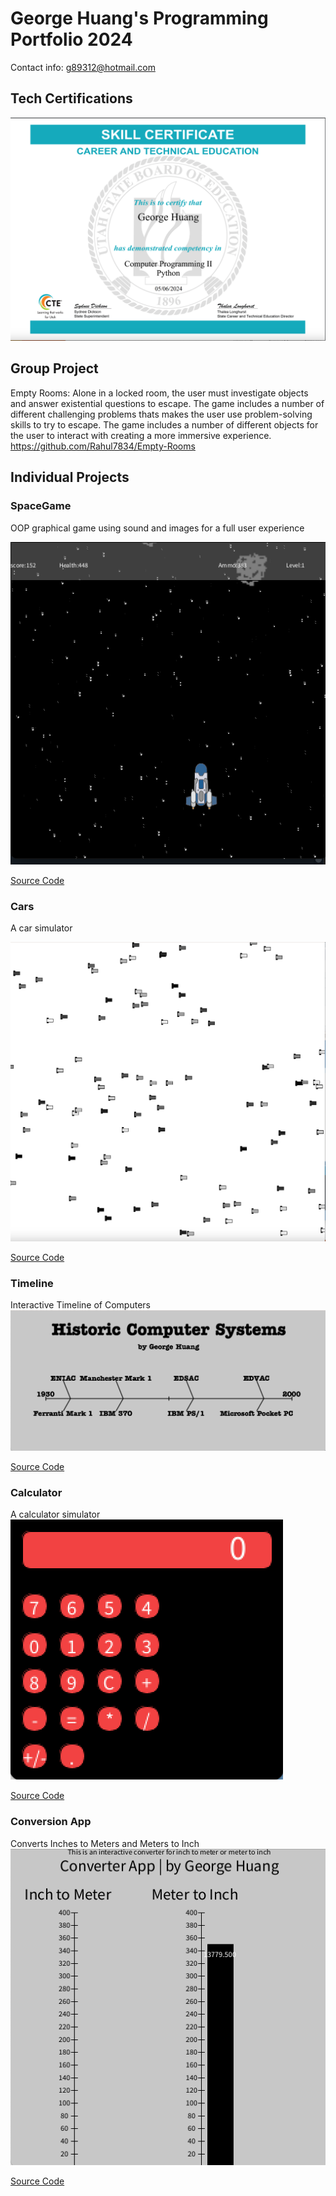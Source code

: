 # George Huang's Programming Portfolio 2024
Contact info: g89312@hotmail.com
## Tech Certifications
![Computer Programming II Python Certification](images/State_Cert_Python2.png)
## Group Project
Empty Rooms:
Alone in a locked room, the user must investigate objects and answer existential questions to escape. The game includes a number of different challenging problems thats makes the user use problem-solving skills to try to escape. The game includes a number of different objects for the user to interact with creating a more immersive experience.
https://github.com/Rahul7834/Empty-Rooms

## Individual Projects

### SpaceGame
OOP graphical game using sound and images for a full user experience

![Gameplay](images/Space_Game_Image.png)

[Source Code](https://github.com/S-erenity/programmingportfolio/blob/main/src/SpaceGame.zip)

### Cars
A car simulator

![Simulation](images/Cars.png)

[Source Code](https://github.com/S-erenity/programmingportfolio/blob/main/src/DriveCars.zip)

### Timeline
Interactive Timeline of Computers
![Simulation](images/Timeling.png)

[Source Code](https://github.com/S-erenity/programmingportfolio/blob/main/src/Timelinedone.zip)

### Calculator
A calculator simulator
![Simulation](images/Calculator.png)

[Source Code](https://github.com/S-erenity/programmingportfolio/blob/main/src/Calculator.zip)

### Conversion App
Converts Inches to Meters and Meters to Inch
![Simulation](images/Conversion_App.png)

[Source Code](https://github.com/S-erenity/programmingportfolio/blob/main/src/ConversionApp2.zip)






